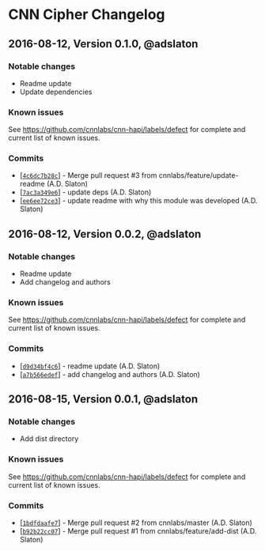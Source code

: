 # CNN Cipher Changelog

## 2016-08-12, Version 0.1.0, @adslaton

### Notable changes

- Readme update
- Update dependencies

### Known issues

See https://github.com/cnnlabs/cnn-hapi/labels/defect for complete and
current list of known issues.

### Commits

* [[`4c6dc7b28c`](https://github.com/cnnlabs/cnn-cipher/commit/4c6dc7b28c)] - Merge pull request #3 from cnnlabs/feature/update-readme (A.D. Slaton)
* [[`7ac3a349e6`](https://github.com/cnnlabs/cnn-cipher/commit/7ac3a349e6)] - update deps (A.D. Slaton)
* [[`ee6ee72ce3`](https://github.com/cnnlabs/cnn-cipher/commit/ee6ee72ce3)] - update readme with why this module was developed (A.D. Slaton)

## 2016-08-12, Version 0.0.2, @adslaton

### Notable changes

- Readme update
- Add changelog and authors

### Known issues

See https://github.com/cnnlabs/cnn-hapi/labels/defect for complete and
current list of known issues.

### Commits

* [[`d9d34bf4c6`](https://github.com/cnnlabs/cnn-cipher/commit/d9d34bf4c6)] - readme update (A.D. Slaton)
* [[`a7b566edef`](https://github.com/cnnlabs/cnn-cipher/commit/a7b566edef)] - add changelog and authors (A.D. Slaton)

## 2016-08-15, Version 0.0.1, @adslaton

### Notable changes

- Add dist directory

### Known issues

See https://github.com/cnnlabs/cnn-hapi/labels/defect for complete and
current list of known issues.

### Commits

* [[`1bdfdaafe7`](https://github.com/cnnlabs/cnn-cipher/commit/1bdfdaafe7)] - Merge pull request #2 from cnnlabs/master (A.D. Slaton)
* [[`b92b22cc07`](https://github.com/cnnlabs/cnn-cipher/commit/b92b22cc07)] - Merge pull request #1 from cnnlabs/feature/add-dist (A.D. Slaton)
